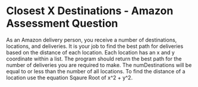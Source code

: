 # Closest X Destinations - Amazon Assessment Question

As an Amazon delivery person, you receive a number of destinations, locations, and deliveries. It is your job to find the best path for deliveries based on the distance of each location. Each location has an x and y coordinate within a list. The program should return the best path for the number of deliveries you are required to make. The numDestinations will be equal to or less than the number of all locations. To find the distance of a location use the equation Sqaure Root of x^2 + y^2. 
